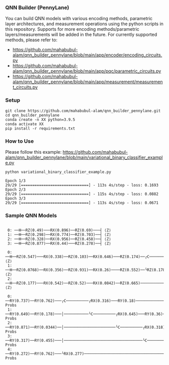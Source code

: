 ### QNN Builder (PennyLane)
You can build QNN models with various encoding methods, parametric layer architectures, and measurement operations using the python scripts in this repository. Supports for more encoding methods/parametric layers/measurements will be added in the future. For currently supported methods, please refer to:
* https://github.com/mahabubul-alam/qnn_builder_pennylane/blob/main/app/encoder/encoding_circuits.py
* https://github.com/mahabubul-alam/qnn_builder_pennylane/blob/main/app/pqc/parametric_circuits.py
* https://github.com/mahabubul-alam/qnn_builder_pennylane/blob/main/app/measurement/measurement_circuits.py

### Setup
```
git clone https://github.com/mahabubul-alam/qnn_builder_pennylane.git
cd qnn_builder_pennylane
conda create -n XX python=3.9.5
conda activate XX
pip install -r requirements.txt
```

### How to Use

Please follow this example: https://github.com/mahabubul-alam/qnn_builder_pennylane/blob/main/variational_binary_classifier_example.py

```
python variational_binary_classifier_example.py
```

```
Epoch 1/3
29/29 [==============================] - 113s 4s/step - loss: 0.1693
Epoch 2/3
29/29 [==============================] - 115s 4s/step - loss: 0.0882
Epoch 3/3
29/29 [==============================] - 113s 4s/step - loss: 0.0671
```

### Sample QNN Models

```

 0: ──H──RZ(0.49)───RX(0.896)──RZ(0.69)───┤ ⟨Z⟩ 
 1: ──H──RZ(0.298)──RX(0.774)──RZ(0.703)──┤ ⟨Z⟩
 2: ──H──RZ(0.328)──RX(0.956)──RZ(0.458)──┤ ⟨Z⟩
 3: ──H──RZ(0.877)──RX(0.44)───RZ(0.278)──┤ ⟨Z⟩
 
 0: ──H──RZ(0.547)───RX(0.338)──RZ(0.103)──RX(0.646)───RZ(0.174)──╭C──────────╭C──────────────────────╭RZ(0.0547)──╭RZ(0.399)───RX(0.736)──RZ(0.721)─────────────┤ ⟨Z⟩ 
 1: ──H──RZ(0.0768)──RX(0.356)──RZ(0.931)──RX(0.26)────RZ(0.552)──╰RZ(0.178)──│───────────╭C──────────╰C───────────│───────────╭RZ(0.576)──RX(0.499)──RZ(0.592)──┤ ⟨Z⟩
 2: ──H──RZ(0.177)───RX(0.542)──RZ(0.52)───RX(0.0842)──RZ(0.665)──────────────╰RZ(0.489)──╰RZ(0.359)───────────────╰C──────────╰C──────────RX(0.245)──RZ(0.772)──┤ ⟨Z⟩
 
 0: ──RY(0.737)──RY(0.762)───╭C──────────╭RX(0.316)───RY(0.18)───────────────╭C─────────────────────╭RX(0.844)──────────────────────────────────────╭┤ Probs 
 1: ──RY(0.649)──RY(0.178)───│───────────╰C──────────╭RX(0.645)───RY(0.36)───╰RX(0.148)─────────────│───────────────────────────────────╭C──────────├┤ Probs
 2: ──RY(0.871)──RY(0.0344)──│───────────────────────╰C──────────╭RX(0.318)───RY(0.216)─────────────│───────────────────────╭C──────────╰RX(0.263)──├┤ Probs
 3: ──RY(0.317)──RY(0.455)───│───────────────────────────────────╰C──────────╭RX(0.551)──RY(0.939)──│───────────╭C──────────╰RX(0.561)──────────────├┤ Probs
 4: ──RY(0.272)──RY(0.762)───╰RX(0.277)──────────────────────────────────────╰C──────────RY(0.363)──╰C──────────╰RX(0.228)──────────────────────────╰┤ Probs

```
